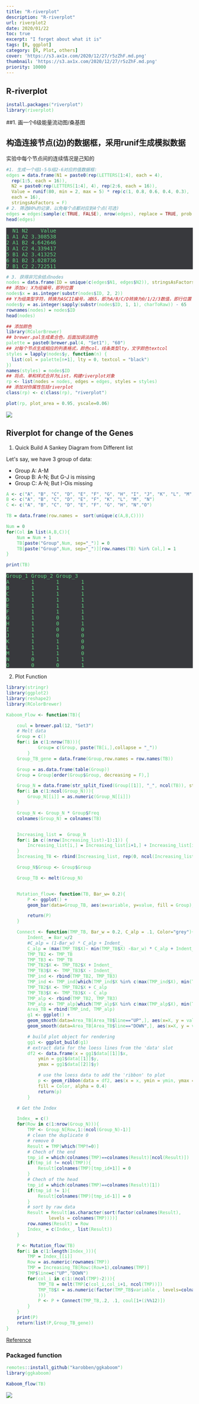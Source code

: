 ```yaml
---
title: "R-riverplot"
description: "R-riverplot"
url: riverplot2
date: 2020/01/22
toc: true
excerpt: "I forget about what it is"
tags: [R, ggplot]
category: [R, Plot, others]
cover: 'https://s3.ax1x.com/2020/12/27/r5zZhF.md.png'
thumbnail: 'https://s3.ax1x.com/2020/12/27/r5zZhF.md.png'
priority: 10000
---
```


<style>
pre {
  background-color:#38393d;
  color: #5fd381;
}
</style>

## R-riverplot

```r
install.packages("riverplot")
library(riverplot)
```

##1. 画一个6级能量流动图/桑基图

## 构造连接节点(边)的数据框，采用runif生成模拟数据

实验中每个节点间的连续情况是己知的
```r
#1. 生成一个组1-5与组2-6对应的值数据框:
edges = data.frame(N1 = paste0(rep(LETTERS[1:4], each = 4),
  rep(1:5, each = 16)),
  N2 = paste0(rep(LETTERS[1:4], 4), rep(2:6, each = 16)),
  Value = runif(80, min = 2, max = 5) * rep(c(1, 0.8, 0.6, 0.4, 0.3),
  each = 16),
  stringsAsFactors = F)
# 2. 筛选80%的记录，以免每个点都对应到4个点(可选)
edges = edges[sample(c(TRUE, FALSE), nrow(edges), replace = TRUE, prob = c(0.8, 0.2)),]
head(edges)
```

<pre>
  N1 N2    Value
1 A1 A2 3.308538
2 A1 B2 4.642646
3 A1 C2 4.339417
5 B1 A2 3.413252
6 B1 B2 3.028736
7 B1 C2 2.722511
</pre>



```r
# 3. 获得非冗余结点nodes
nodes = data.frame(ID = unique(c(edges$N1, edges$N2)), stringsAsFactors = FALSE)
## 添加x: X为组编号，即列位置
nodes$x = as.integer(substr(nodes$ID, 2, 2))
## Y为组类型字符，转换为ASCII编号，减65，即为A/B/C/D转换为0/1/2/3数值，即行位置
nodes$y = as.integer(sapply(substr(nodes$ID, 1, 1), charToRaw)) - 65
rownames(nodes) = nodes$ID
head(nodes)

## 添加颜色
library(RColorBrewer)
## brewer.pal生成柔合色，后面加调淡颜色
palette = paste0(brewer.pal(4, "Set1"), "60")
## 对每个节点生成相应的列表格式，颜色col，线条类型lty，文字颜色textcol
styles = lapply(nodes$y, function(n) {  
  list(col = palette[n+1], lty = 0, textcol = "black")  
})  
names(styles) = nodes$ID
## 将点、单和样式合并为List，构建riverplot对象
rp <- list(nodes = nodes, edges = edges, styles = styles)
## 添加对你属性包括riverplot
class(rp) <- c(class(rp), "riverplot")

plot(rp, plot_area = 0.95, yscale=0.06)
```

![](https://s1.ax1x.com/2022/05/22/Ovc9pR.png)


## Riverplot for change of the Genes


1. Quick Build A Sankey Diagram from Different list

Let's say, we have 3 group of data:
- Group A: A-M
- Group B: A-N; But G-J is missing
- Group C: A-N; But I-Ois missing

```r
A <- c("A", "B", "C", "D", "E", "F", "G", "H", "I", "J", "K", "L", "M")
B <- c("A", "B", "C", "D", "E", "F", "K", "L", "M", "N")
C <- c("A", "B", "C", "D", "E", "F", "G", "H", "N","O")

TB = data.frame(row.names =  sort(unique(c(A,B,C))))

Num = 0
for(Col in list(A,B,C)){
    Num = Num + 1
    TB[paste("Group",Num, sep="_")] = 0
    TB[paste("Group",Num, sep="_")][row.names(TB) %in% Col,] = 1
}

print(TB)
```

<pre>
Group_1 Group_2 Group_3
A       1       1       1
B       1       1       1
C       1       1       1
D       1       1       1
E       1       1       1
F       1       1       1
G       1       0       1
H       1       0       1
I       1       0       0
J       1       0       0
K       1       1       0
L       1       1       0
M       1       1       0
N       0       1       1
O       0       0       1
</pre>


2. Plot Function

```r
library(stringr)
library(ggplot2)
library(reshape2)
library(RColorBrewer)

Kaboom_Flow <- function(TB){

    coul = brewer.pal(12, "Set3")
    # Melt data
    Group = c()
    for(i in c(1:nrow(TB))){
            Group= c(Group, paste(TB[i,],collapse = "_"))
        }
    Group_TB_gene = data.frame(Group,row.names = row.names(TB))

    Group = as.data.frame(table(Group))
    Group = Group[order(Group$Group, decreasing = F),]

    Group_N = data.frame(str_split_fixed(Group[[1]], "_", ncol(TB)), stringsAsFactors =F)
    for(i in c(1:ncol(Group_N))){
        Group_N[[i]] = as.numeric(Group_N[[i]])
    }

    Group_N <- Group_N * Group$Freq
    colnames(Group_N) = colnames(TB)


    Increasing_list =  Group_N
    for(i in c((nrow(Increasing_list)-1):1)) {
        Increasing_list[i,] = Increasing_list[i+1,] + Increasing_list[i,]
    }
    Increasing_TB <- rbind(Increasing_list, rep(0, ncol(Increasing_list),))

    Group_N$Group <- Group$Group

    Group_TB <- melt(Group_N)


    Mutation_flow<- function(TB, Bar_w= 0.2){
        P <- ggplot() +
        geom_bar(data=Group_TB, aes(x=variable, y=value, fill = Group), stat = 'identity', position = 'stack', width = Bar_w) + theme_bw()

        return(P)
    }

    Connect <- function(TMP_TB, Bar_w = 0.2, C_alp = .1, Color="grey"){
        Indent_ = Bar_w/2
        #C_alp = (1-Bar_w) * C_alp + Indent_
        C_alp = (max(TMP_TB$X)- min(TMP_TB$X) -Bar_w) * C_alp + Indent_
        TMP_TB2 <- TMP_TB
        TMP_TB3 <- TMP_TB
        TMP_TB2$X <- TMP_TB2$X + Indent_
        TMP_TB3$X <- TMP_TB3$X - Indent_
        TMP_ind <- rbind(TMP_TB2, TMP_TB3)
        TMP_ind <- TMP_ind[which(TMP_ind$X %in% c(max(TMP_ind$X), min(TMP_ind$X))==FALSE),]
        TMP_TB2$X <- TMP_TB2$X + C_alp
        TMP_TB3$X <- TMP_TB3$X - C_alp
        TMP_alp <- rbind(TMP_TB2, TMP_TB3)
        TMP_alp <- TMP_alp[which(TMP_alp$X %in% c(max(TMP_alp$X), min(TMP_alp$X))==FALSE),]
        Area_TB = rbind(TMP_ind, TMP_alp)
        g1 <- ggplot() +
        geom_smooth(data=Area_TB[Area_TB$line=="UP",], aes(x=X, y = value))+
        geom_smooth(data=Area_TB[Area_TB$line=="DOWN",], aes(x=X, y = value))

        # build plot object for rendering
        gg1 <- ggplot_build(g1)
        # extract data for the loess lines from the 'data' slot
        df2 <- data.frame(x = gg1$data[[1]]$x,
            ymin = gg1$data[[1]]$y,
            ymax = gg1$data[[2]]$y)

            # use the loess data to add the 'ribbon' to plot
            p <- geom_ribbon(data = df2, aes(x = x, ymin = ymin, ymax = ymax),
            fill = Color, alpha = 0.4)
            return(p)
        }

    # Get the Index

    Index_ = c()
    for(Row in c(1:nrow(Group_N))){
        TMP <- Group_N[Row,1:(ncol(Group_N)-1)]
        # clean the duplicate 0
        # remove 0
        Result = TMP[which(TMP!=0)]
        # Chech of the end
        tmp_id = which(colnames(TMP)==colnames(Result)[ncol(Result)])
        if(tmp_id != ncol(TMP)){
            Result[colnames(TMP)[tmp_id+1]] = 0
        }
        # Chech of the head
        tmp_id = which(colnames(TMP)==colnames(Result)[1])
        if(tmp_id != 1){
            Result[colnames(TMP)[tmp_id-1]] = 0
        }
        # sort by raw data
        Result = Result[as.character(sort(factor(colnames(Result),
                levels = colnames(TMP))))]
        row.names(Result) = Row
        Index_ = c(Index_, list(Result))
    }

    P <- Mutation_flow(TB)
    for(i in c(1:length(Index_))){
        TMP = Index_[[i]]
        Row = as.numeric(rownames(TMP))
        TMP = Increasing_TB[Row:(Row+1),colnames(TMP)]
        TMP$line=c("UP","DOWN")
        for(col_i in c(1:(ncol(TMP)-2))){
            TMP_TB = melt(TMP[c(col_i,col_i+1, ncol(TMP))])
            TMP_TB$X = as.numeric(factor(TMP_TB$variable , levels=colnames(Increasing_TB
            )))
            P <- P + Connect(TMP_TB,.2, .1, coul[1+(i%%12)])
        }
    }
    print(P)
    return(list(P,Group_TB_gene))
}
```

[Reference](https://stackoverflow.com/questions/19643234/fill-region-between-two-loess-smoothed-lines-in-r-with-ggplot)


### Packaged function

```r
remotes::install_github("karobben/ggkaboom")
library(ggkaboom)

Kaboom_flow(TB)
```

![](https://s1.ax1x.com/2022/05/27/XZTJC6.png)
